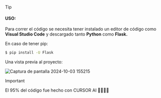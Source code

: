 > [!TIP]
> #### USO:
> Para correr el código se necesita tener instalado un editor de código como **Visual Studio Code** y descargado tanto **Python** como **Flask.**

En caso de tener pip:
```bash
$ pip install -U Flask
```

Una vista previa al proyecto:


![Captura de pantalla 2024-10-03 155215](https://github.com/user-attachments/assets/1ba97b4d-6fda-4a41-8209-ce4d666068c2)


> [!IMPORTANT]
> El 95% del código fue hecho con CURSOR AI 🚀👨🏻‍🚀

